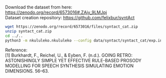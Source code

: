 Download the dataset from here: https://zenodo.org/record/6573016#.ZAjy_9LMJpj  
Dataset creation repository:  https://github.com/felixbur/syntAct

```bash
wget https://zenodo.org/record/6573016/files/syntact_cat.zip
unzip syntact_cat.zip
cd ../..
python3 -m nkululeko.nkululeko --config data/syntact/syntact_cat/exp.ini
```

Reference:  
[1] Burkhardt, F., Reichel, U., & Eyben, F. (n.d.). GOING RETRO: ASTONISHINGLY SIMPLE YET EFFECTIVE RULE-BASED PROSODY MODELLING FOR SPEECH SYNTHESIS SIMULATING EMOTION DIMENSIONS. 56–63.